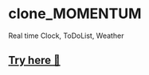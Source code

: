 # clone_MOMENTUM

Real time Clock, ToDoList, Weather

## [Try here 🤙](https://sanholee.github.io/clone_MOMENTUM/)
